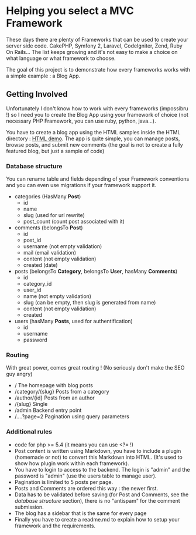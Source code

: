 # Helping you select a MVC Framework

These days there are plenty of Frameworks that can be used to create your server side code. CakePHP, Symfony 2, Laravel, CodeIgniter, Zend, Ruby On Rails... The list keeps growing and it's not easy to make a choice on what language or what framework to choose.

The goal of this project is to demonstrate how every frameworks works with a simple example : a Blog App.

## Getting Involved

Unfortunately I don't know how to work with every frameworks (impossibru !) so I need you to create the Blog App using your framework of choice (not necessary PHP Framework, you can use ruby, python, java...).

You have to create a blog app using the HTML samples inside the HTML directory : [HTML demo](https://rawgithub.com/Grafikart/blogmvc/master/HTML/index.html). The app is quite simple, you can manage posts, browse posts, and submit new comments (the goal is not to create a fully featured blog, but just a sample of code)

### Database structure

You can rename table and fields depending of your Framework conventions and you can even use migrations if your framework support it.

* categories (HasMany **Post**)
	* id
	* name
	* slug (used for url rewrite)
	* post_count (count post associated with it)
* comments (belongsTo **Post**)
	* id
	* post_id
	* username  (not empty validation)
	* mail 		(email validation)
	* content 	(not empty validation)
	* created   (date)
* posts (belongsTo **Category**, belongsTo **User**, hasMany **Comments**)
	* id
	* category_id
	* user_id
	* name		(not empty validation)
	* slug 		(can be empty, then slug is generated from name)
	* content	(not empty validation)
	* created
* users (hasMany **Posts**, used for authentification)
	* id
	* username
	* password

### Routing

With great power, comes great routing ! (No seriously don't make the SEO guy angry)

* /   					The homepage with blog posts
* /category/{slug}    	Posts from a category
* /author/{id}			Posts from an author
* /{slug}				Single
* /admin				Backend entry point
* /....?page=2 			Pagination using query parameters


### Additional rules

* code for php >= 5.4 (it means you can use <?= !)
* Post content is written using Markdown, you have to include a plugin (homemade or not) to convert this Markdown into HTML. (It's used to show how plugin work within each framework).
* You have to login to access to the backend. The login is "admin" and the password is "admin" (use the users table to manage user).
* Pagination is limited to 5 posts per page.
* Posts and Comments are ordered this way : the newer first.
* Data has to be validated before saving (for Post and Comments, see the *database structure* section), there is no "antispam" for the comment submission.
* The blog has a sidebar that is the same for every page
* Finally you have to create a readme.md to explain how to setup your framework and the requirements.
